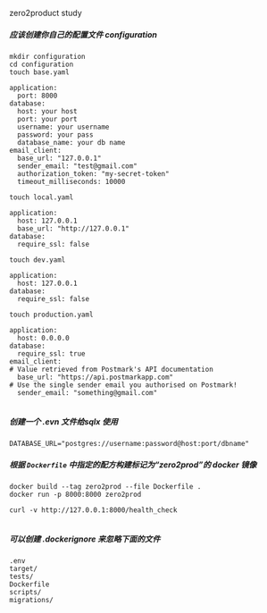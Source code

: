 zero2product study

##### 应该创建你自己的配置文件 configuration

```
mkdir configuration
cd configuration
touch base.yaml

application:
  port: 8000
database:
  host: your host
  port: your port
  username: your username
  password: your pass
  database_name: your db name
email_client:
  base_url: "127.0.0.1"
  sender_email: "test@gmail.com"
  authorization_token: "my-secret-token"
  timeout_milliseconds: 10000

touch local.yaml

application:
  host: 127.0.0.1
  base_url: "http://127.0.0.1"
database:
  require_ssl: false
  
touch dev.yaml

application:
  host: 127.0.0.1
database:
  require_ssl: false
  
touch production.yaml

application:
  host: 0.0.0.0
database:
  require_ssl: true
email_client:
# Value retrieved from Postmark's API documentation
  base_url: "https://api.postmarkapp.com"
# Use the single sender email you authorised on Postmark!
  sender_email: "something@gmail.com"
  
```

##### 创建一个 .evn 文件给sqlx 使用

```
DATABASE_URL="postgres://username:password@host:port/dbname"
```

##### 根据 `Dockerfile` 中指定的配方构建标记为“zero2prod”的 docker 镜像

```
docker build --tag zero2prod --file Dockerfile .
docker run -p 8000:8000 zero2prod

curl -v http://127.0.0.1:8000/health_check


```

##### 可以创建 .dockerignore 来忽略下面的文件

```
.env
target/
tests/
Dockerfile
scripts/
migrations/
```